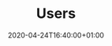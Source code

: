 ---
title: "Users"
date: 2020-04-24T16:40:00+01:00
type: docs
weight: 10
description: Adding, viewing and removing users
---